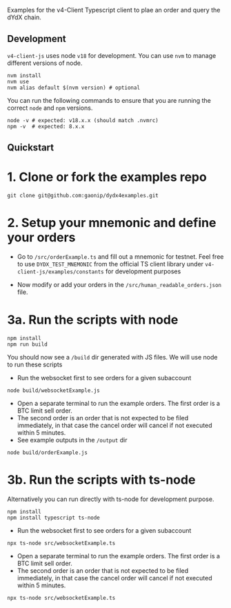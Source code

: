 Examples for the v4-Client Typescript client to plae an order and query the dYdX chain.

## Development

`v4-client-js` uses node `v18` for development. You can use `nvm` to manage different versions of node.

```
nvm install
nvm use
nvm alias default $(nvm version) # optional
```

You can run the following commands to ensure that you are running the correct `node` and `npm` versions.

```
node -v # expected: v18.x.x (should match .nvmrc)
npm -v  # expected: 8.x.x
```

## Quickstart

# 1. Clone or fork the examples repo

```
git clone git@github.com:gaonip/dydx4examples.git
```

# 2. Setup your mnemonic and define your orders

- Go to `/src/orderExample.ts` and fill out a mnemonic for testnet. Feel free to use `DYDX_TEST_MNEMONIC` from the official TS client library under `v4-client-js/examples/constants` for development purposes

- Now modify or add your orders in the `/src/human_readable_orders.json` file.

# 3a. Run the scripts with node

```
npm install
npm run build
```

You should now see a `/build` dir generated with JS files. We will use node to run these scripts

- Run the websocket first to see orders for a given subaccount

```
node build/websocketExample.js
```

- Open a separate terminal to run the example orders. The first order is a BTC limit sell order.
- The second order is an order that is not expected to be filed immediately, in that case the cancel order will cancel if not executed within 5 minutes.
- See example outputs in the `/output` dir

```
node build/orderExample.js
```

# 3b. Run the scripts with ts-node

Alternatively you can run directly with ts-node for development purpose.

```
npm install
npm install typescript ts-node
```

- Run the websocket first to see orders for a given subaccount

```
npx ts-node src/websocketExample.ts
```

- Open a separate terminal to run the example orders. The first order is a BTC limit sell order.
- The second order is an order that is not expected to be filed immediately, in that case the cancel order will cancel if not executed within 5 minutes.

```
npx ts-node src/websocketExample.ts
```
